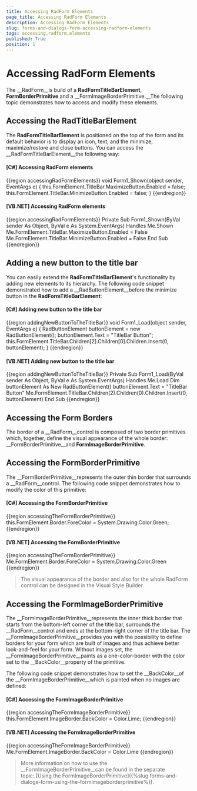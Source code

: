 ```yaml
---
title: Accessing RadForm Elements
page_title: Accessing RadForm Elements
description: Accessing RadForm Elements
slug: forms-and-dialogs-form-accessing-radform-elements
tags: accessing,radform,elements
published: True
position: 1
---
```


# Accessing RadForm Elements



The __RadForm__is build of a __RadFormTitleBarElement__, __FormBorderPrimitive__ and a __FormImageBorderPrimitive.__The following topic demonstrates how to access and modify these elements.

## Accessing the RadTitleBarElement

The __RadFormTitleBarElement__ is positioned on the top of the form and its default behavior is to display an icon, text, and the minimize, maximize/restore and close buttons. You can access the __RadFormTitleBarElement__the following way:

#### __[C#] Accessing RadForm elements__

{{region accessingRadFormElements}}
	        void Form1_Shown(object sender, EventArgs e)
	        {
	            this.FormElement.TitleBar.MaximizeButton.Enabled = false;
	            this.FormElement.TitleBar.MinimizeButton.Enabled = false;
	        }
	{{endregion}}



#### __[VB.NET] Accessing RadForm elements__

{{region accessingRadFormElements}}
	    Private Sub Form1_Shown(ByVal sender As Object, ByVal e As System.EventArgs) Handles Me.Shown
	        Me.FormElement.TitleBar.MaximizeButton.Enabled = False
	        Me.FormElement.TitleBar.MinimizeButton.Enabled = False
	    End Sub
	{{endregion}}



## Adding a new button to the title bar

You can easily extend the __RadFormTitleBarElement__'s functionality by adding new elements to its hierarchy. The following code snippet demonstrated how to add a __RadButtonElement__before the minimize button in the __RadFormTitleBarElement__:

#### __[C#] Adding new button to the title bar__

{{region addingNewButtonToTheTitleBar}}
	        void Form1_Load(object sender, EventArgs e)
	        {
	            RadButtonElement buttonElement = new RadButtonElement();
	            buttonElement.Text = "TitleBar Button";
	            this.FormElement.TitleBar.Children[2].Children[0].Children.Insert(0, buttonElement);
	        }
	{{endregion}}



#### __[VB.NET] Adding new button to the title bar__

{{region addingNewButtonToTheTitleBar}}
	    Private Sub Form1_Load(ByVal sender As Object, ByVal e As System.EventArgs) Handles Me.Load
	        Dim buttonElement As New RadButtonElement()
	        buttonElement.Text = "TitleBar Button"
	        Me.FormElement.TitleBar.Children(2).Children(0).Children.Insert(0, buttonElement)
	    End Sub
	{{endregion}}



## Accessing the Form Borders

The border of a __RadForm__control is composed of two border primitives which, together, define the visual appearance of the whole border: __FormBorderPrimitive__and __FormImageBorderPrimitive__.

## Accessing the FormBorderPrimitive

The __FormBorderPrimitive__represents the outer thin border that surrounds a __RadForm__control. The following code snippet demonstrates how to modify the color of this primitive:

#### __[C#] Accessing the FormBorderPrimitive__

{{region accessingTheFormBorderPrimitive}}
	            this.FormElement.Border.ForeColor = System.Drawing.Color.Green;
	{{endregion}}



#### __[VB.NET] Accessing the FormBorderPrimitive__

{{region accessingTheFormBorderPrimitive}}
	        Me.FormElement.Border.ForeColor = System.Drawing.Color.Green
	{{endregion}}



>The visual appearance of the border and also for the whole RadForm control can be designed in the Visual Style Builder.

## Accessing the FormImageBorderPrimitive

The __FormImageBorderPrimitive__represents the inner thick border that starts from the bottom-left corner of the title bar, surrounds the __RadForm__control and ends at the bottom-right corner of the title bar. The __FormImageBorderPrimitive__provides you with the possibility to define borders for your form which are built of images and thus achieve better look-and-feel for your form. Without images set, the __FormImageBorderPrimitive__paints as a one-color-border with the color set to the __BackColor__property of the primitive. 

The following code snippet demonstrates how to set the __BackColor__of the __FormImageBorderPrimitive__which is painted when no images are defined:

#### __[C#] Accessing the FormImageBorderPrimitive__

{{region accessingTheFormImageBorderPrimitive}}
	            this.FormElement.ImageBorder.BackColor = Color.Lime;
	{{endregion}}



#### __[VB.NET] Accessing the FormImageBorderPrimitive__

{{region accessingTheFormImageBorderPrimitive}}
	        Me.FormElement.ImageBorder.BackColor = Color.Lime
	{{endregion}}



>More information on how to use the __FormImageBorderPrimitive__can be found in the separate topic: [Using the FormImageBorderPrimitive]({%slug forms-and-dialogs-form-using-the-formimageborderprimitive%}).


